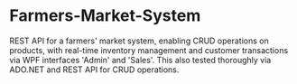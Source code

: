 # Farmers-Market-System
REST API for a farmers' market system, enabling CRUD operations on products, with real-time inventory management and customer transactions via WPF interfaces 'Admin' and 'Sales'.  This also tested thoroughly via ADO.NET and REST API for CRUD operations.
